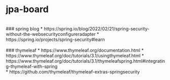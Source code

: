 # jpa-board
  <br/>  
### spring blog
* https://spring.io/blog/2022/02/21/spring-security-without-the-websecurityconfigureradapter  
* https://spring.io/projects/spring-security#learn  
    <br/>
    <br/>  
### thymeleaf
* https://www.thymeleaf.org/documentation.html
* https://www.thymeleaf.org/doc/tutorials/3.1/usingthymeleaf.html
* https://www.thymeleaf.org/doc/tutorials/3.1/thymeleafspring.html#integrating-thymeleaf-with-spring  
   <br/>  
* https://github.com/thymeleaf/thymeleaf-extras-springsecurity
